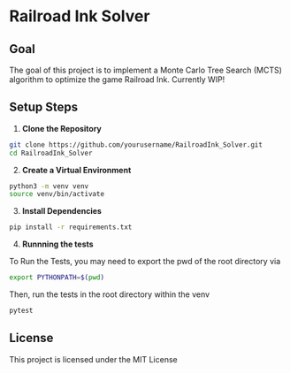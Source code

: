# Railroad Ink Solver

## Goal
The goal of this project is to implement a Monte Carlo Tree Search (MCTS) algorithm to optimize the game Railroad Ink. Currently WIP!

## Setup Steps

1. **Clone the Repository**
  ```sh
  git clone https://github.com/yourusername/RailroadInk_Solver.git
  cd RailroadInk_Solver
  ```
  

2. **Create a Virtual Environment**
  ```sh
  python3 -m venv venv
  source venv/bin/activate 
  ```

3. **Install Dependencies**
  ```sh
  pip install -r requirements.txt
  ```

4. **Runnning the tests**

  To Run the Tests, you may need to export the pwd of the root directory via 
  ```sh 
  export PYTHONPATH=$(pwd)
  ```
  Then, run the tests in the root directory within the venv 
  ```sh 
  pytest 
  ``` 

## License
This project is licensed under the MIT License
